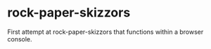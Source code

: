 # rock-paper-skizzors

First attempt at rock-paper-skizzors that functions within a browser console.
